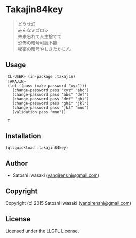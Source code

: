 # Takajin84key
>どうせ幻  
みんなミゴロシ  
未来忘れて人生捨てて  
恐怖の暗号可読不能  
秘密の暗号やしきたかじん  


## Usage
```common-lisp
 CL-USER> (in-package :takajin)
 TAKAJIN>
 (let ((pass (make-password "xyz")))
   (change-password pass "xyz" "abc")
   (change-password pass "abc" "def")
   (change-password pass "def" "ghi")
   (change-password pass "ghi" "jkl")
   (change-password pass "jkl" "mno")
   (validation pass "mno"))

 T
```


## Installation
```common-lisp
(ql:quickload :takajin84key)
```

## Author

* Satoshi Iwasaki (yanqirenshi@gmail.com)

## Copyright

Copyright (c) 2015 Satoshi Iwasaki (yanqirenshi@gmail.com)

## License

Licensed under the LLGPL License.
